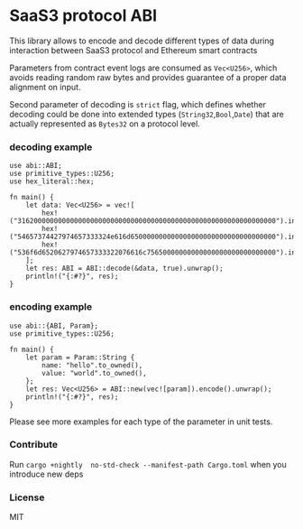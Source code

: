 # SaaS3 protocol ABI

This library allows to encode and decode different types of data
during interaction between SaaS3 protocol and Ethereum smart contracts

Parameters from contract event logs are consumed as `Vec<U256>`, which avoids reading
random raw bytes and provides guarantee of a proper data alignment on input.

Second parameter of decoding is `strict` flag, which defines whether decoding
could be done into extended types (`String32`,`Bool`,`Date`)
that are actually represented as `Bytes32` on a protocol level.

### decoding example
```
use abi::ABI;
use primitive_types::U256;
use hex_literal::hex;

fn main() {
    let data: Vec<U256> = vec![
        hex!("3162000000000000000000000000000000000000000000000000000000000000").into(),
        hex!("54657374427974657333324e616d650000000000000000000000000000000000").into(),
        hex!("536f6d6520627974657333322076616c75650000000000000000000000000000").into(),
    ];
    let res: ABI = ABI::decode(&data, true).unwrap();
    println!("{:#?}", res);
}
```

### encoding example
```
use abi::{ABI, Param};
use primitive_types::U256;

fn main() {
    let param = Param::String {
        name: "hello".to_owned(),
        value: "world".to_owned(),
    };
    let res: Vec<U256> = ABI::new(vec![param]).encode().unwrap();
    println!("{:#?}", res);
}
```
Please see more examples for each type of the parameter in unit tests.

### Contribute
Run `cargo +nightly  no-std-check --manifest-path Cargo.toml` when you introduce new deps


### License
MIT
